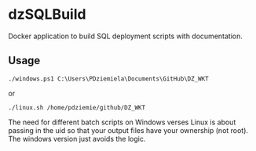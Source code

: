 # dzSQLBuild
Docker application to build SQL deployment scripts with documentation.

## Usage

```
./windows.ps1 C:\Users\PDziemiela\Documents\GitHub\DZ_WKT
```

or 

```
./linux.sh /home/pdziemie/github/DZ_WKT
```

The need for different batch scripts on Windows verses Linux is about passing in the uid so that your output files have your ownership (not root).  The windows version just avoids the logic.




